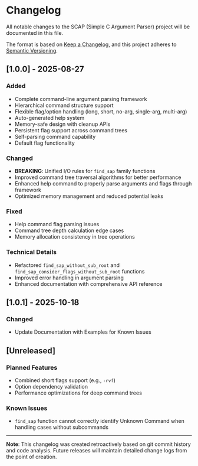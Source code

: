 # Changelog

All notable changes to the SCAP (Simple C Argument Parser) project will be documented in this file.

The format is based on [Keep a Changelog](https://keepachangelog.com/en/1.0.0/),
and this project adheres to [Semantic Versioning](https://semver.org/spec/v2.0.0.html).

## [1.0.0] - 2025-08-27

### Added
- Complete command-line argument parsing framework
- Hierarchical command structure support
- Flexible flag/option handling (long, short, no-arg, single-arg, multi-arg)
- Auto-generated help system
- Memory-safe design with cleanup APIs
- Persistent flag support across command trees
- Self-parsing command capability
- Default flag functionality

### Changed
- **BREAKING**: Unified I/O rules for `find_sap` family functions
- Improved command tree traversal algorithms for better performance
- Enhanced help command to properly parse arguments and flags through framework
- Optimized memory management and reduced potential leaks

### Fixed
- Help command flag parsing issues
- Command tree depth calculation edge cases
- Memory allocation consistency in tree operations

### Technical Details
- Refactored `find_sap_without_sub_root` and `find_sap_consider_flags_without_sub_root` functions
- Improved error handling in argument parsing
- Enhanced documentation with comprehensive API reference

## [1.0.1] - 2025-10-18

### Changed
- Update Documentation with Examples for Known Issues

## [Unreleased]

### Planned Features
- Combined short flags support (e.g., `-rvf`)
- Option dependency validation
- Performance optimizations for deep command trees

### Known Issues
- `find_sap` function cannot correctly identify Unknown Command when handling cases without subcommands

---

**Note**: This changelog was created retroactively based on git commit history and code analysis. Future releases will maintain detailed change logs from the point of creation.